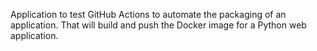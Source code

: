 Application to test GitHub Actions to automate the packaging of an application. That will build and push the Docker image for a Python web application.
